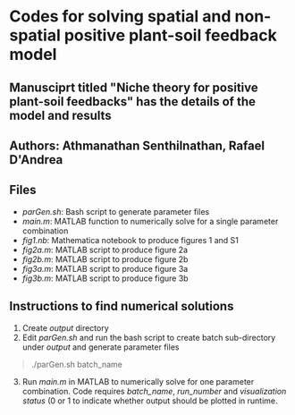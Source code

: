 # Codes for solving spatial and non-spatial positive plant-soil feedback model
## Manusciprt titled "Niche theory for positive plant-soil feedbacks" has the details of the model and results
## Authors: Athmanathan Senthilnathan, Rafael D'Andrea

## Files
* *parGen.sh*: Bash script to generate parameter files
* *main.m*: MATLAB function to numerically solve for a single parameter combination
* *fig1.nb*: Mathematica notebook to produce figures 1 and S1
* *fig2a.m*: MATLAB script to produce figure 2a
* *fig2b.m*: MATLAB script to produce figure 2b
* *fig3a.m*: MATLAB script to produce figure 3a
* *fig3b.m*: MATLAB script to produce figure 3b

## Instructions to find numerical solutions
1. Create *output* directory
2. Edit *parGen.sh* and run the bash script to create batch sub-directory under *output* and generate parameter files
> ./parGen.sh batch\_name
3. Run *main.m* in MATLAB to numerically solve for one parameter combination. Code requires *batch_name*, *run_number* and *visualization status* (0 or 1 to indicate whether output should be plotted in runtime.
